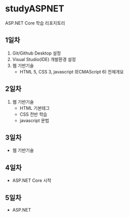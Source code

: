 # studyASPNET
ASP.NET Core 학습 리포지토리

## 1일차
1. Git/Github Desktop 설정
2. Visual Studio(IDE) 개발환경 설정
3. 웹 기반기술
   - HTML 5, CSS 3, javascript (ECMAScript 6) 전체개요
   <a href = "https://www.naver.com/"></a>
  
## 2일차
1. 웹 기반기술
   - HTML 기본태그
   - CSS 전반 학습
   - javascript  문법
   
## 3일차
- 웹 기반기술

## 4일차
- ASP.NET Core 시작

## 5일차
- ASP.NET
